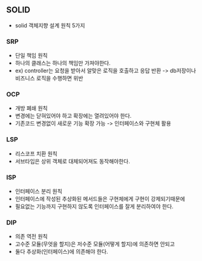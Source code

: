 ## SOLID
- solid 객체지향 설계 원칙 5가지
### SRP
- 단일 책임 원칙
- 하나의 클래스는 하나의 책임만 가져야한다.
- ex) controller는 요청을 받아서 알맞은 로직을 호출하고 응답 반환 -> db저장이나 비즈니스 로직을 수행하면 위반
### OCP
- 개방 폐쇄 원칙
- 변경에는 닫혀있어야 하고 확장에는 열려있어야 한다.
- 기존코드 변경없이 새로운 기능 확장 가능 -> 인터페이스와 구현체 활용
### LSP
- 리스코프 치환 원칙
- 서브타입은 상위 객체로 대체되어져도 동작해야한다.
### ISP
- 인터페이스 분리 원칙
- 인터페이스에 작성된 추상화된 메서드들은 구현체에게 구현이 강제되기때문에
- 필요없는 기능까지 구현하지 않도록 인터페이스를 잘게 분리하여야 한다.
### DIP
-  의존 역전 원칙
- 고수준 모듈(무엇을 할지)은 저수준 모듈(어떻게 할지)에 의존하면 안되고
- 둘다 추상화(인터페이스)에 의존해야 한다.